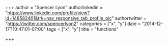 +++
author = "Spencer Lyon"
authorlinkedin = "https://www.linkedin.com/profile/view?id=148582461&trk=nav_responsive_tab_profile_pic"
authortwitter = "https://twitter.com/spencerlyon2"
categories = ["x", "y"]
date = "2014-12-17T10:47:01-07:00"
tags = ["x", "y"]
title = "functions"

+++

